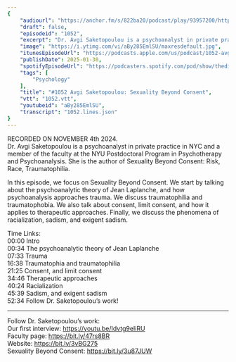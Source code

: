 ```yaml
---
{
	"audiourl": "https://anchor.fm/s/822ba20/podcast/play/93957200/https%3A%2F%2Fd3ctxlq1ktw2nl.cloudfront.net%2Fstaging%2F2024-10-4%2F3b57659c-127b-cc42-20d5-2fd3a7fedca2.m4a",
	"draft": false,
	"episodeid": "1052",
	"excerpt": "Dr. Avgi Saketopoulou is a psychoanalyst in private practice in NYC and a member of the faculty at the NYU Postdoctoral Program in Psychotherapy and Psychoanalysis. She is the author of Sexuality Beyond Consent: Risk, Race, Traumatophilia.",
	"image": "https://i.ytimg.com/vi/aBy285EmlSU/maxresdefault.jpg",
	"itunesEpisodeUrl": "https://podcasts.apple.com/us/podcast/1052-avgi-saketopoulou-sexuality-beyond-consent/id1451347236?i=1000687233099&uo=4",
	"publishDate": 2025-01-30,
	"spotifyEpisodeUrl": "https://podcasters.spotify.com/pod/show/thedissenter/episodes/1052-Avgi-Saketopoulou-Sexuality-Beyond-Consent-e2qhrkg",
	"tags": [
		"Psychology"
	],
	"title": "#1052 Avgi Saketopoulou: Sexuality Beyond Consent",
	"vtt": "1052.vtt",
	"youtubeid": "aBy285EmlSU",
	"transcript": "1052.lines.json"
}
---
```

RECORDED ON NOVEMBER 4th 2024.  
Dr. Avgi Saketopoulou is a psychoanalyst in private practice in NYC and a member of the faculty at the NYU Postdoctoral Program in Psychotherapy and Psychoanalysis. She is the author of Sexuality Beyond Consent: Risk, Race, Traumatophilia.

In this episode, we focus on Sexuality Beyond Consent. We start by talking about the psychoanalytic theory of Jean Laplanche, and how psychoanalysis approaches trauma. We discuss traumatophilia and traumatophobia. We also talk about consent, limit consent, and how it applies to therapeutic approaches. Finally, we discuss the phenomena of racialization, sadism, and exigent sadism.

Time Links:  
<time>00:00</time> Intro  
<time>00:34</time> The psychoanalytic theory of Jean Laplanche  
<time>07:33</time> Trauma  
<time>16:38</time> Traumatophia and traumatophilia  
<time>21:25</time> Consent, and limit consent  
<time>34:46</time> Therapeutic approaches  
<time>40:24</time> Racialization  
<time>45:39</time> Sadism, and exigent sadism  
<time>52:34</time> Follow Dr. Saketopoulou’s work!

---

Follow Dr. Saketopoulou’s work:  
Our first interview: https://youtu.be/Idvtg9eIiRU  
Faculty page: https://bit.ly/47rs8BR  
Website: https://bit.ly/3vBG275  
Sexuality Beyond Consent: https://bit.ly/3u87JUW
